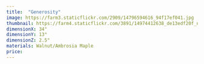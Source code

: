 ```yaml
---
title:  "Generosity"
image: https://farm3.staticflickr.com/2909/14796594616_94f17ef041.jpg
thumbnail: https://farm4.staticflickr.com/3891/14974412638_de13edf20f_n.jpg
dimensionX: 34"
dimensionY: 13"
dimensionZ: 2.5"
materials: Walnut/Ambrosia Maple
price:
---
```

